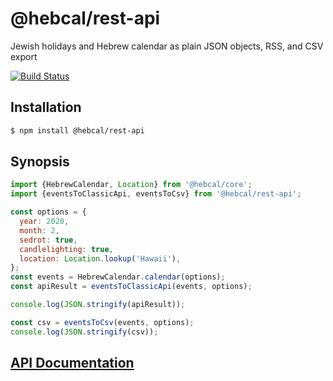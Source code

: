 # @hebcal/rest-api
Jewish holidays and Hebrew calendar as plain JSON objects, RSS, and CSV export

[![Build Status](https://github.com/hebcal/hebcal-rest-api/actions/workflows/node.js.yml/badge.svg)](https://github.com/hebcal/hebcal-rest-api/actions/workflows/node.js.yml)

## Installation
```bash
$ npm install @hebcal/rest-api
```

## Synopsis
```javascript
import {HebrewCalendar, Location} from '@hebcal/core';
import {eventsToClassicApi, eventsToCsv} from '@hebcal/rest-api';

const options = {
  year: 2020,
  month: 2,
  sedrot: true,
  candlelighting: true,
  location: Location.lookup('Hawaii'),
};
const events = HebrewCalendar.calendar(options);
const apiResult = eventsToClassicApi(events, options);

console.log(JSON.stringify(apiResult));

const csv = eventsToCsv(events, options);
console.log(JSON.stringify(csv));
```

## [API Documentation](https://hebcal.github.io/api/rest-api/index.html)
